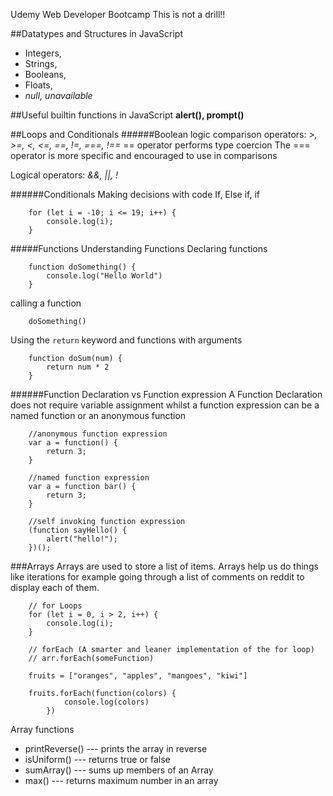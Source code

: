 Udemy Web Developer Bootcamp
This is not a drill!!

##Datatypes and Structures in JavaScript
* Integers,
* Strings,
* Booleans,
* Floats,
* _null, unavailable_

##Useful builtin functions in JavaScript
**alert(), prompt()**

##Loops and Conditionals
######Boolean logic
comparison operators: _>, >=, <, <=, ==, !=, ===, !==_
== operator performs type coercion
The === operator is more specific and encouraged to use in comparisons

Logical operators: _&&, ||, !_

######Conditionals
Making decisions with code
If, Else if, if

```
	for (let i = -10; i <= 19; i++) {
  		console.log(i);
	}
```


#####Functions
Understanding Functions
Declaring functions

```
	function doSomething() {
		console.log("Hello World")
	}

```
calling a function

```
	doSomething()

```

Using the ``` return ``` keyword and functions with arguments

```
	function doSum(num) {
		return num * 2
	}

```

######Function Declaration vs Function expression
A Function Declaration does not require variable assignment whilst a function expression can be a named function or an anonymous function

```
	//anonymous function expression
	var a = function() {
		return 3;
	}

	//named function expression
	var a = function bar() {
		return 3;
	}

	//self invoking function expression
	(function sayHello() {
		alert("hello!");
	})();

```
###Arrays
Arrays are used to store a list of items. Arrays help us do things like iterations for example going through a list of comments on reddit to display each of them.

```
	// for Loops
	for (let i = 0, i > 2, i++) {
		console.log(i);
	}

	// forEach (A smarter and leaner implementation of the for loop)
	// arr.forEach(someFunction)

	fruits = ["oranges", "apples", "mangoes", "kiwi"]

	fruits.forEach(function(colors) {
			console.log(colors)
		})
```
Array functions

* printReverse() --- prints the array in reverse
* isUniform() --- returns true or false
* sumArray() --- sums up members of an Array
* max() --- returns maximum number in an array
